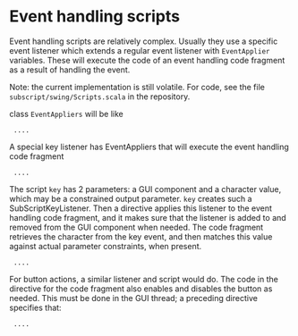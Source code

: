# Event handling scripts #

Event handling scripts are relatively complex. Usually they use a specific event listener which extends a regular event listener with `EventApplier` variables. These will execute the code of an event handling code fragment as a result of handling the event.

Note: the current implementation is still volatile. For code, see the file `subscript/swing/Scripts.scala` in the repository.

class `EventAppliers` will be like
```
 ....
```
A special key listener has EventAppliers that will execute the event handling code fragment
```
 ....
```
The script `key` has 2 parameters: a GUI component and a character value, which may be a constrained output parameter.
`key` creates such a SubScriptKeyListener. Then a directive applies this listener to the event handling code fragment, and it makes sure that the listener is added to and removed from the GUI component when needed.
The code fragment retrieves the character from the key event, and then matches this value against actual parameter constraints, when present.
```
 ....
```
For button actions, a similar listener and script would do. The code in the directive for the code fragment also enables and disables the button as needed. This must be done in the GUI thread; a preceding directive specifies that:
```
 ....
```